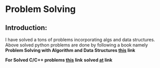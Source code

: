 
# Problem Solving 

## __Introduction:__  
   I have solved a tons of problems incorporating algs and data structures. Above solved python problems are done by following a book namely 
   __Problem Solving with Algorithm and Data Structures [this](https://drive.google.com/file/d/1Oxm--Y_7nwCy88ZXjhRk-tTc1Gse-Ixa/view?usp=sharing) link__
    
 __For Solved C/C++ problems [this](https://drive.google.com/drive/folders/1gnWPhqYLBuOnZX7MrT2VsXqV25mPytLS?usp=sharing/) link__
 __solved [at](https://codeforces.com/submissions/Soumen1111/) link__
